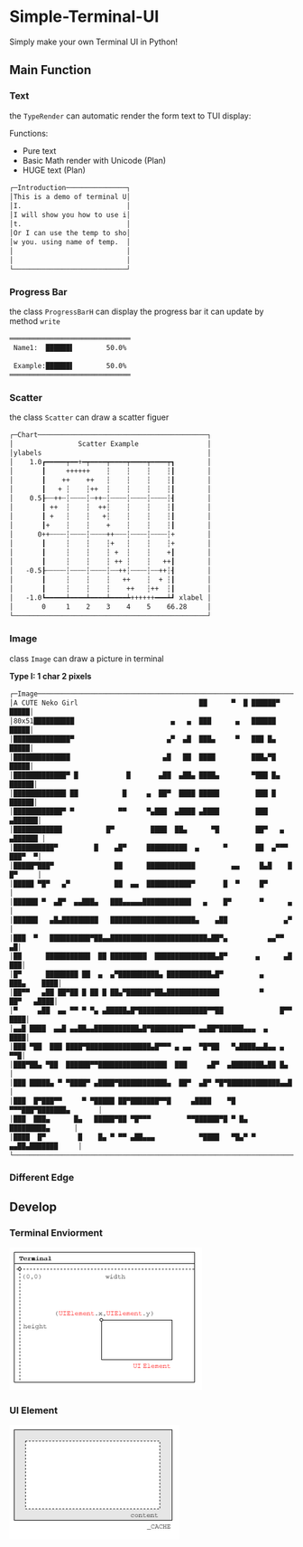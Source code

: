 # Simple-Terminal-UI
Simply make your own Terminal UI in Python!

## Main Function

### Text
the `TypeRender` can automatic render the form text to TUI display:

Functions:

- Pure text
- Basic Math render with Unicode (Plan)
- HUGE text (Plan)

```
┌─Introduction───────────────┐
│This is a demo of terminal U│
│I.                          │
│I will show you how to use i│
│t.                          │
│Or I can use the temp to sho│
│w you. using name of temp.  │
│                            │
│                            │
└────────────────────────────┘
```

### Progress Bar
the class `ProgressBarH` can display the progress bar it can update by method `write`
```
══════════════════════════════
 Name1:  ██████▌        50.0% 
                              
 Example:██████▌        50.0% 
══════════════════════════════
```

### Scatter
the class `Scatter` can draw a scatter figuer
```
┌─Chart──────────────────────────────────────────┐
│                Scatter Example                 │
│ylabels                                         │
│    1.0┏━━━━━┯━━+━┯━━━━┯━━━━┯━━━━┯━━━━┯┓        │
│       ┃     ++++++    ┆    ┆    ┆    ┆┃        │
│       ┃    ++    ++   ┆    ┆    ┆    ┆┃        │
│       ┃   + ┆    ┆++  ┆    ┆    ┆    ┆┃        │
│    0.5┠┄┄++┄┆┄┄┄┄┆┄++┄┆┄┄┄┄┆┄┄┄┄┆┄┄┄┄┆┨        │
│       ┃ ++  ┆    ┆  ++┆    ┆    ┆    ┆┃        │
│       ┃ +   ┆    ┆   +┆    ┆    ┆    ┆┃        │
│       ┃+    ┆    ┆    +    ┆    ┆    ┆┃        │
│      0++┄┄┄┄┆┄┄┄┄┆┄┄┄┄++┄┄┄┆┄┄┄┄┆┄┄┄┄┆+        │
│       ┃     ┆    ┆    ┆+   ┆    ┆    ┆+        │
│       ┃     ┆    ┆    ┆ +  ┆    ┆    +┃        │
│       ┃     ┆    ┆    ┆ ++ ┆    ┆   ++┃        │
│   -0.5┠┄┄┄┄┄┆┄┄┄┄┆┄┄┄┄┆┄┄++┆┄┄┄┄┆┄┄++┆┨        │
│       ┃     ┆    ┆    ┆   ++    ┆  + ┆┃        │
│       ┃     ┆    ┆    ┆    ++   ┆++  ┆┃        │
│   -1.0┗━━━━━┷━━━━┷━━━━┷━━━━┷++++++━━━┷┛ xlabel │
│       0     1    2    3    4    5    66.28     │
└────────────────────────────────────────────────┘
```

### Image 
class `Image` can draw a picture in terminal

**Type I: 1 char 2 pixels**
```
┌─Image────────────────────────────────────────────────────────────────────────┐
│A CUTE Neko Girl                              ██      ▀  █ ██████▀       █████│
│80x51██████████                        ▄   ▄  ███      ▄   ██████        █████│
│██████████████▀                       ▄▀  ▄█  ███▄     ▀   ███ █▄        █████│
│██████████████                       ▄█   ██  ████         ███▄▀█        █████│
│█████████████▀ █            █       ▄██  ▄██▄ ████▄        ▀███ █▄      ██████│
│█████████████ ██           █     ▄  ██▀  ████ █████         ███ █       ██████│
│████████████▀ ▀           ▀▀     ▀▄███  ▄████ ▄████         ███        ▄██████│
│████████████           █▀         ████  ██▄      ▀█         ██▀   ▄   ▄██████ │
│██████████▀         █    ▄█▀     ██████████  ▄      ▀       ██  ▄▀▀▀   ███▀  ▀│
│█████▀███▀               ██      ████████████         ▄▄     █▄█    █  █▀     │
│█████ ▀█▀   ▄▀           ██  ▄▄  ███████████▀       █  ▀     █▀               │
│██████ ▀  ▄█▀  ▄▄███▄   ███▄▄▄▄▄████████████   ▄    █▀       ▀      ▄         │
│██████   ▄█▄█████████   █████████████████████▄    ▄██              ▄▀         │
│███  ▀   ██████████▀██▄▄████████████████████████▄██▀▄          ▄▄▀▀         ▄█│
│██      ███████████  ██ █████████  ███████████████▄█▀       ▄      ▄█      ███│
│█▀      ████████ ██  ▄  ▄▀██████████▄ ███████████▄█▀         ▄    ███▄    ████│
│██▀▀   ▄██ ██▀██ █ ██ █ ██▄▀██████▀██▄█████████████          ▀     ██▀   ▄████│
│▀     ▄██  ▄▄ ▀▀ ▀ ▀▄ ▄█████▄█▀█████████████████▀▀██              █▀▀     ████│
│▄▄█ ████  ▄▄█ ▄▄██▄▄███████████▄█▀████████▀▀▀ ▄▄██▀██████▄▄▄  ▄           ████│
│███ ▀██  ███ ████▀████████████████▄█▀▀▀ ▄ ▄▄  ▀█▀██   ▀▄████▄▄█▄▄ ▄        ▀▀█│
│███▀██▄ ▀██  ██████▀▀█████████████████  ███     ▄█▀  ▄████████▄██ █▄          │
│███ █████▄ ▀ ▀████▀ ▄████▀████████████▄  ██▀  ▄█▀ ▀█▀█████████████▄▄█         │
│███  █▀███▀▀     ▀ ▀█████ ██▀███████▀▀█     ▄████    ▀█ ▀▀▀███▀███████▄       │
│███  ███▄      █▄   █████▀██ ▀█▀▀▀         ▀▀██████▀█ ▀ █▄    █████████▄      │
│████  █▀        █    █▄ ▀ ▀▀ ▄██▄▄▄           ▀████   ▀█▄▀ ▀ ▄▄██▄███████     │
└──────────────────────────────────────────────────────────────────────────────┘
```


### Different Edge

## Develop

### Terminal Enviorment

![TerminalEnv](<tutorial/Terminal Env.png>)

### UI Element

![Alt text](tutorial/UIElement.png)

